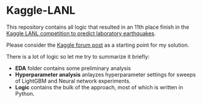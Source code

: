 # Kaggle-LANL

This repository contains all logic that resulted in an 11th place finish in the [Kaggle LANL competition to predict laboratory earthquakes](https://www.kaggle.com/c/LANL-Earthquake-Prediction/overview).

Please consider the [Kaggle forum post](https://www.kaggle.com/c/LANL-Earthquake-Prediction/discussion/94363#latest-547303) as a starting point for my solution.

There is a lot of logic so let me try to summarize it briefly:

- **EDA** folder contains some preliminary analysis
- **Hyperparameter analysis** anlayzes hyperparameter settings for sweeps of LightGBM and Neural network experiments.
- **Logic** contains the bulk of the approach, most of which is written in Python. 

